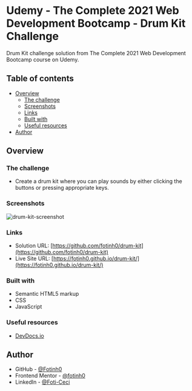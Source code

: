 # Udemy - The Complete 2021 Web Development Bootcamp - Drum Kit Challenge

Drum Kit challenge solution from The Complete 2021 Web Development Bootcamp course on Udemy.

## Table of contents

- [Overview](#overview)
  - [The challenge](#the-challenge)
  - [Screenshots](#screenshots)
  - [Links](#links)
  - [Built with](#built-with)
  - [Useful resources](#useful-resources)
- [Author](#author)

## Overview

### The challenge

- Create a drum kit where you can play sounds by either clicking the buttons or pressing appropriate keys. 

### Screenshots

![drum-kit-screenshot](https://user-images.githubusercontent.com/67170897/131262395-b9df03a4-e3ab-4536-8195-822a30bfc95b.JPG)

### Links

- Solution URL: [https://github.com/fotinh0/drum-kit](https://github.com/fotinh0/drum-kit)
- Live Site URL: [https://fotinh0.github.io/drum-kit/](https://fotinh0.github.io/drum-kit/)

### Built with

- Semantic HTML5 markup
- CSS 
- JavaScript

### Useful resources
- [DevDocs.io](https://devdocs.io/css/)

## Author

- GitHub - [@Fotinh0](https://github.com/fotinh0)
- Frontend Mentor - [@fotinh0](https://www.frontendmentor.io/profile/fotinh0)
- LinkedIn - [@Foti-Ceci](https://www.linkedin.com/in/foti-ceci/)
